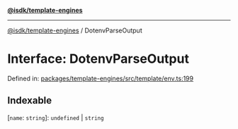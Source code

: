 [**@isdk/template-engines**](../README.md)

***

[@isdk/template-engines](../globals.md) / DotenvParseOutput

# Interface: DotenvParseOutput

Defined in: [packages/template-engines/src/template/env.ts:199](https://github.com/isdk/template-engines.js/blob/cb1445972f4290df93d1730f7569a7c44b07e85e/src/template/env.ts#L199)

## Indexable

\[`name`: `string`\]: `undefined` \| `string`
